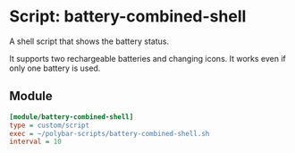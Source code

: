 # Script: battery-combined-shell

A shell script that shows the battery status.

It supports two rechargeable batteries and changing icons. It works even if only one battery is used.


## Module

```ini
[module/battery-combined-shell]
type = custom/script
exec = ~/polybar-scripts/battery-combined-shell.sh
interval = 10
```
